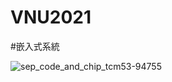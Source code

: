 # VNU2021
#嵌入式系統

![sep_code_and_chip_tcm53-94755](https://user-images.githubusercontent.com/89326999/131235788-9479af43-6dff-471e-b601-2fabdbfa4bfd.jpg)
